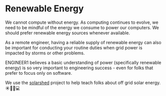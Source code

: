 # Renewable Energy

We cannot compute without energy.  As computing continues to evolve, we need to be
mindful of the energy we consume to power our computers.  We should prefer renewable
energy sources whenever available.  

As a remote engineer, having a reliable supply of renewable energy can also be important
for conducting your routine duties when grid power is impacted by storms or other problems.

ENGINEER1 believes a basic understanding of power (specifically renewable energy)
is so very important to engineering success - even for folks that prefer to
focus only on software.

We use the [solarshed](https://github.com/corbinbs/solarshed) project 
to help teach folks about off grid solar energy. ☀️🔋🔌💻